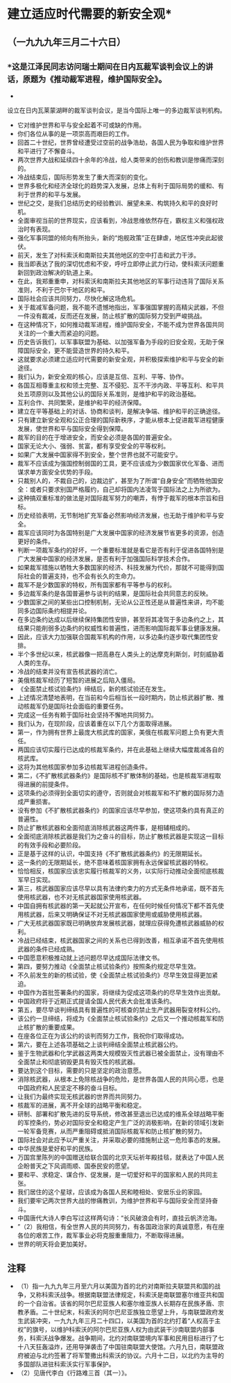# 建立适应时代需要的新安全观*## （一九九九年三月二十六日）
## `*这是江泽民同志访问瑞士期间在日内瓦裁军谈判会议上的讲话，原题为《推动裁军进程，维护国际安全》`。- 设立在日内瓦莱蒙湖畔的裁军谈判会议，是当今国际上唯一的多边裁军谈判机构。- 它对维护世界和平与安全起着不可或缺的作用。- 你们各位从事的是一项崇高而艰巨的工作。- 回首二十世纪，世界曾经遭受过空前的战争浩劫，各国人民为争取和维护世界和平进行了不懈奋斗。- 两次世界大战和延续四十余年的冷战，给人类带来的创伤和教训是惨痛而深刻的。- 冷战结束后，国际形势发生了重大而深刻的变化。- 世界多极化和经济全球化的趋势深入发展，总体上有利于国际局势的缓和、有利于世界的和平与发展。- 世纪之交，是我们总结历史的经验教训、展望未来、构筑持久和平的良好时机。- 全面审视当前的世界现实，应该看到，冷战思维依然存在，霸权主义和强权政治时有表现。- 强化军事同盟的倾向有所抬头，新的“炮舰政策”正在肆虐，地区性冲突此起彼伏。- 前天，发生了对科索沃和南斯拉夫其他地区的空中打击和武力干涉。- 我当即表达了我的深切忧虑和不安，呼吁立即停止武力行动，使科索沃问题重新回到政治解决的轨道上来。- 在此，我郑重重申，对科索沃和南斯拉夫其他地区的军事行动违背了国际关系准则，不利于巴尔干地区的和平。- 国际社会应该共同努力，尽快化解这场危机。- 关于裁减军备问题，我不能不遗憾地指出，军事强国掌握的高精尖武器，不但一件没有裁减，反而还在发展，防止核扩散的国际努力受到严峻挑战。- 在这种情况下，如何推动裁军进程，维护国际安全，不能不成为世界各国共同关注的一个重大而紧迫的问题。- 历史告诉我们，以军事联盟为基础、以加强军备为手段的旧安全观，无助于保障国际安全，更不能营造世界的持久和平。- 这就要求必须建立适应时代需要的新安全观，并积极探索维护和平与安全的新途径。- 我们认为，新安全观的核心，应该是互信、互利、平等、协作。- 各国互相尊重主权和领土完整、互不侵犯、互不干涉内政、平等互利、和平共处五项原则以及其他公认的国际关系准则，是维护和平的政治基础。- 互利合作、共同繁荣，是维护和平的经济保障。- 建立在平等基础上的对话、协商和谈判，是解决争端、维护和平的正确途径。- 只有建立新安全观和公正合理的国际新秩序，才能从根本上促进裁军进程健康发展，使世界和平与国际安全得到保障。- 裁军的目的在于增进安全，而安全必须是各国的普遍安全。- 国家无论大小、强弱、贫富，都有享受安全的平等权利。- 如果广大发展中国家得不到安全，整个世界也就不可能安宁。- 裁军不应该成为强国控制弱国的工具，更不应该成为少数国家优化军备、进而谋求单方面安全优势的手段。- 只裁别人的，不裁自己的，边裁边扩，甚至为了所谓“自身安全”而牺牲他国安全：或者只要求别国严格履约，自己却将国内法凌驾于国际法之上为所欲为。- 这种搞双重标准的做法是对国际裁军努力的嘲弄，有悖于裁军的根本宗旨和目标。- 历史经验表明，无节制地扩充军备必然影响经济发展，也无助于维护和平与安全。- 裁军应该同时为各国特别是广大发展中国家的经济发展节省更多的资源，创造更好的条件。- 判断一项裁军条约的好坏，一个重要标准就是看它是否有利于促进各国特别是广大发展中国家的经济发展，是否有利于加强国际科学技术合作。- 如果裁军措施以牺牲大多数国家的经济、科技发展为代价，那就不可能得到国际社会的普遍支持，也不会有长久的生命力。- 裁军不是少数国家的特权，所有国家都有平等参与的权利。- 多边裁军条约是各国普遍参与谈判的结果，是国际社会共同意志的反映。- 少数国家之间的某些出口控制机制，无论从公正性还是从普遍性来讲，均不能同多边国际条约相提并论。- 在多边条约达成以后继续保持集团性安排，甚至将其凌驾于多边条约之上，其结果只能削弱多边条约的权威性和普遍性，进而影响国际裁军事业健康发展。- 因此，应该大力加强联合国裁军机构的作用，以多边条约逐步取代集团性安排。- 半个多世纪以来，核武器像一把高悬在人类头上的达摩克利斯剑，时刻威胁着人类的生存。- 冷战的结束并没有宣告核武器的消亡。- 美俄核裁军经历了短暂的进展之后陷入僵局。- 《全面禁止核试验条约》缔结后，新的核试验还在发生。- 上述情况清楚地表明，在当前和今后相当长一段时期内，防止核武器扩散、推动核裁军仍是国际社会面临的重要任务。- 完成这一任务有赖于国际社会坚持不懈地共同努力。- 我们认为，在现阶段，应该着重在以下几个方面取得进展。- 第一，作为拥有世界上最庞大核武库的国家，美俄在核裁军问题上负有更大责任。- 两国应该切实履行已达成的核裁军条约，并在此基础上继续大幅度裁减各自的核武库。- 这将为其他核国家参加多边核裁军进程创造条件。- 第二，《不扩散核武器条约》是国际核不扩散体制的基础，也是核裁军进程取得进展的前提条件。- 这项条约必须得到全面切实的遵守，否则就会对核裁军和不扩散的国际努力造成严重损害。- 没有参加《不扩散核武器条约》的国家应该尽早参加，使这项条约具有真正的普遍性。- 防止扩散核武器和全面彻底消除核武器这两件事，是相辅相成的。- 全面彻底消除核武器是我们为之奋斗的目标，防止扩散核武器是实现这一目标的有效手段和必要阶段。- 正是基于这样的认识，中国支持《不扩散核武器条约》的无限期延长。- 这一条约的无限期延长，绝不意味着核国家拥有永远保留核武器的特权。- 恰恰相反，核国家应该忠实履行核裁军的义务，以实际行动推动全面彻底核裁军早日实现。- 第三，核武器国家应该尽早以具有法律约束力的方式无条件地承诺，既不首先使用核武器，也不对无核武器国家使用核武器。- 中国自拥有核武器的第一天起就公开宣布，在任何时候任何情况下都不首先使用核武器，后来又明确保证不对无核武器国家使用或威胁使用核武器。- 广大无核武器国家既已明确放弃发展核武器，就理应获得免遭核武器威胁的权利。- 冷战已经结束，核武器国家之间的关系也已得到改善，相互承诺不首先使用核武器的条件已经成熟。- 中国愿意积极推动就上述问题尽早达成国际法律文书。- 第四，要努力推动《全面禁止核试验条约》按照条约规定尽早生效。- 不久前发生的新的核试验，使《全面禁止核试验条约》尽早生效显得更加紧迫。- 中国作为首批签署条约的国家，将继续为促成这项条约的尽早生效作出贡献。- 中国政府将于近期正式提请全国人民代表大会批准该条约。- 第五，要尽早谈判缔结具有普遍性的可核查的禁止生产武器用裂变材料公约。- 该公约一旦缔结，将成为《全面禁止核试验条约》之后又一个推动核裁军和防止核扩散的重要成果。- 在座各位正在为该公约的谈判而努力工作，我祝你们取得成功。- 第六，要在上述各项基础之上谈判缔结全面禁止核武器公约。- 鉴于生物武器和化学武器这两类大规模毁灭性武器已被全面禁止，没有理由不全面禁止和彻底销毁更具有毁灭性的核武器。- 要达到这个目标，需要的只是坚定的政治意愿。- 消除核武器，从根本上免除核战争的危险，是世界各国人民的共同心愿，也是中国政府和人民坚定不移的奋斗目标。- 让我们为最终实现无核武器的世界而共同努力。- 核裁军的进展，离不开全球的战略平衡和稳定。- 研制、部署和扩散先进的反导系统，修改甚至退出已达成的维系全球战略平衡的军控条约，势必对国际安全和稳定产生广泛的消极影响，在新的领域引发新一轮军备竞赛，从而严重阻碍或抵消国际核裁军和防止核扩散的努力。- 国际社会对此应予以严重关注，并采取必要的措施制止这一危险事态的发展。- 中华民族是爱好和平的民族。- 万国宫里陈列的中国赠送给联合国的北京天坛祈年殿挂毯，就表达了中国人民企盼普天之下风调雨顺、国泰民安的愿望。- 要和平、求稳定、谋合作、促发展，是一切爱好和平的国家和人民的共同主张。- 我们居住的这个星球，应该成为各国人民和睦相处、安居乐业的家园。- 我们要牢记两次世界大战的惨痛教训，为维护世界和平与国际安全而坚持奋斗。- 中国唐代大诗人李白写过这样两句诗：“长风破浪会有时，直挂云帆济沧海。- ”（2）我相信，有全世界人民的共同努力，有各国政治家的真诚意愿，有在座各位的艰苦工作，裁军事业必将克服重重阻力，不断取得进展。- 世界的明天将会更加美好。## 注释- （1）指一九九九年三月至六月以美国为首的北约对南斯拉夫联盟共和国的战争，又称科索沃战争。根据南联盟法律规定，科索沃是南联盟塞尔维亚共和国的一个自治省。该省的阿尔巴尼亚族人和塞尔维亚族人长期存在民族矛盾、宗教矛盾。二十世纪末，科索沃的阿尔巴尼亚族独立愿望上升，与南联盟政府发生武装冲突，一九九九年三月二十四口，以美国为首的北约打着“人权高于主权”的旗号，以维护科索沃的阿尔巴尼亚族人权为由武装干沙南联盟内部事务，科索沃战争爆发。战争期间，北约对南联盟境内军事和民用目标进行了七十八天狂轰溢炸，还用导弹袭击了中国驻南联盟大使馆。六月九日，南联盟政府被迫与北约签著了将军警撒出科索沃的协议。六月十二日，以北约为主导的多国部队进驻科索沃实行军事保护。- （2）见唐代李白《行路难三首（其一）》。